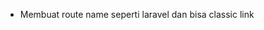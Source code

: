 - Membuat route name seperti laravel
    <route-link name="user.users"></route-link> dan bisa classic link <route-link href="member/user/users"></route-link>
